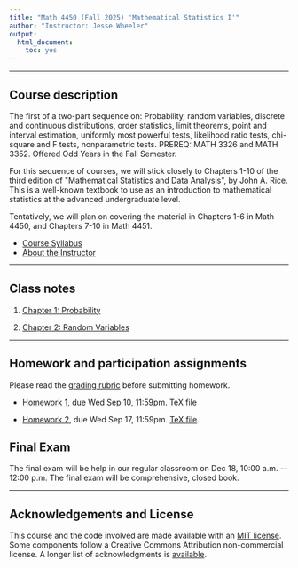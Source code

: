 ```yaml
---
title: "Math 4450 (Fall 2025) 'Mathematical Statistics I'"
author: "Instructor: Jesse Wheeler"
output:
  html_document:
    toc: yes
---
```


------

## Course description

The first of a two-part sequence on:
Probability, random variables, discrete and continuous distributions, order statistics, limit theorems, point and interval estimation, uniformly most powerful tests, likelihood ratio tests, chi-square and F tests, nonparametric tests. 
PREREQ: MATH 3326 and MATH 3352. Offered Odd Years in the Fall Semester.

For this sequence of courses, we will stick closely to Chapters 1-10 of the third edition of "Mathematical Statistics and Data Analysis", by John A. Rice.
This is a well-known textbook to use as an introduction to mathematical statistics at the advanced undergraduate level.

Tentatively, we will plan on covering the material in Chapters 1-6 in Math 4450, and Chapters 7-10 in Math 4451.

- [Course Syllabus](syllabus.pdf)
- [About the Instructor](Introduction.pdf)

--------------

## Class notes

1. [Chapter 1: Probability](01/index.html)


2. [Chapter 2: Random Variables](02/index.html)

<!--

3. [Stationarity, white noise, and some basic time series models](03/index.html)

4. [Linear time series models and the algebra of ARMA models](04/index.html)

5. [Parameter estimation and model identification for ARMA models](05/index.html)

6. [Extending the ARMA model: Seasonality, integration and trend](06/index.html)

7. [Introduction to time series analysis in the frequency domain](07/index.html)

8. [Smoothing in the time and frequency domains](08/index.html)

9. [Case study: An association between unemployment and mortality?](09/index.html)

10. [Introduction to partially observed Markov process models](10/index.html)

-->

--------

## Homework and participation assignments

Please read the [grading rubric](rubric_homework.html) before submitting homework.


* [Homework 1](hw01/hw01.pdf), due Wed Sep 10, 11:59pm.
[TeX file](hw01/hw01.tex)

<!---[Solution](hw01/sol01.html). -->



* [Homework 2](hw02/hw02.pdf), due Wed Sep 17, 11:59pm.
[TeX file](hw02/hw02.tex).

<!--- 

* [Participation 2](participation/participation2.html), due Tue Jan 30, 11:59pm.

* [Homework 3](hw03/hw03.html), due Sun Feb 11, 11:59pm.
[Solution](hw03/sol03.html).

* [Participation 3](participation/participation3.html), due Sun Feb 11, 11:59pm.

* [Homework 4](hw04/hw04.html), due Sun Feb 18, 11:59pm.
[Solution](hw04/sol04.html).

* [Participation 4](participation/participation4.html), due Sun Feb 18, 11:59pm.

* [Homework 5](hw05/hw05.html), due Sun Mar 17, 11:59pm.
[Solution](hw05/sol05.html).

* [Participation 5](participation/participation5.html), due Sun Mar 17, 11:59pm.


* [Homework 6](hw06/hw06.html), due Sun Mar 24, 11:59pm. 
[Solution](hw06/sol06.html).

* [Participation 6](participation/participation6.html), due Sun Mar 24, 11:59pm.

* [Homework 7](hw07/hw07.html), due Sun Mar 31, 11:59pm. Extended to Wed Apr 3.
[Solution](hw07/sol07.html).


* [Participation 7](participation/participation7.html), due Sun Mar 31, 11:59pm. Extended to Wed Apr 3.


* [Homework 8](hw08/hw08.pdf), due Sun Apr 14, 11:59pm.
[Solution](hw08/sol08.pdf).

* [Participation 8](participation/participation8.html), due Sun Apr 14, 11:59pm.

-->

<!--

* There is no assigned homework for the last two weeks of the semester. You should work on your final project. The remaining lectures contain material that will be useful for your final projects.

-->


<!---
-------------------

## Midterm project

* [Information](midterm_project/midterm_project_info.html).

* [Midterm peer review report instructions](midterm_project/midterm_review.html)

* [2024 midterm projects](midterm_project/index.html)

* You are welcome to browse previous midterm projects. The [2022 midterm projects](http://ionides.github.io/531w22/midterm_project/) and  [2021 midterm projects](http://ionides.github.io/531w21/midterm_project/) have a posted summary of peer review comments. Earlier projects are also available, from [2016](http://ionides.github.io/531w16/midterm_project/), [2018](http://ionides.github.io/531w18/midterm_project/) and [2020](http://ionides.github.io/531w20/midterm_project/).


-------------
--->

## Final Exam

The final exam will be help in our regular classroom on Dec 18, 10:00 a.m. -- 12:00 p.m. The final exam will be comprehensive, closed book.

---------

## Acknowledgements and License

This course and the code involved are made available with an [MIT license](LICENSE).
Some components follow a Creative Commons Attribution non-commercial license.
A longer list of acknowledgments is [available](acknowledge.html).
